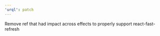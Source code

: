 ```yaml
---
'urql': patch
---
```


Remove ref that had impact across effects to properly support react-fast-refresh

